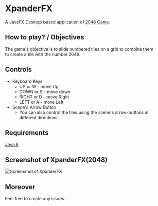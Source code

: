 # XpanderFX
A JavaFX Desktop based application of [2048 Game](https://en.wikipedia.org/wiki/2048_(video_game)).

## How to play? / Objectives
The game's objective is to slide numbered tiles on a grid to combine them to create a tile with the number 2048.

## Controls
* Keyboard Keys
   - UP or W      - move Up
   - DOWN or S    - move down
   - RIGHT or D    - move Right
   - LEFT or A     - move Left
* Scene's Arrow Button
   - You can also control the tiles using the scene's arrow-buttons in different directions.

## Requirements
[Java 8](http://www.oracle.com/technetwork/java/javase/downloads/index.html)

## Screenshot of XpanderFX(2048)
![Screenshot of XpanderFX](https://cloud.githubusercontent.com/assets/20252648/22200709/57bdce38-e188-11e6-9c51-df0cb4730729.png)

## Moreover
Feel free to create any issues.

